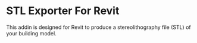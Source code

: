 STL Exporter For Revit
===================
This addin is designed for Revit to produce a stereolithography file (STL) of your building model.
